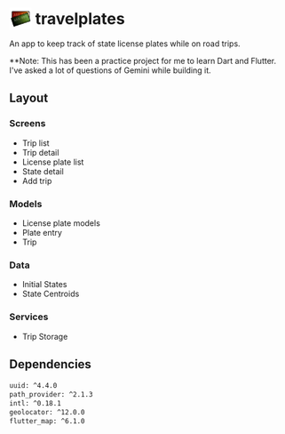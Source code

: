 # <img src="./assets/icon/app_icon.png" style='margin-bottom:-10px' width="40px"> travelplates
An app to keep track of state license plates while on road trips.

**Note: This has been a practice project for me to learn Dart and Flutter. I've asked a lot of questions of Gemini while building it.

## Layout
### Screens
- Trip list
- Trip detail
- License plate list
- State detail
- Add trip
### Models
- License plate models
- Plate entry
- Trip
### Data
- Initial States
- State Centroids
### Services
- Trip Storage

## Dependencies
```
uuid: ^4.4.0
path_provider: ^2.1.3
intl: ^0.18.1
geolocator: ^12.0.0
flutter_map: ^6.1.0
```